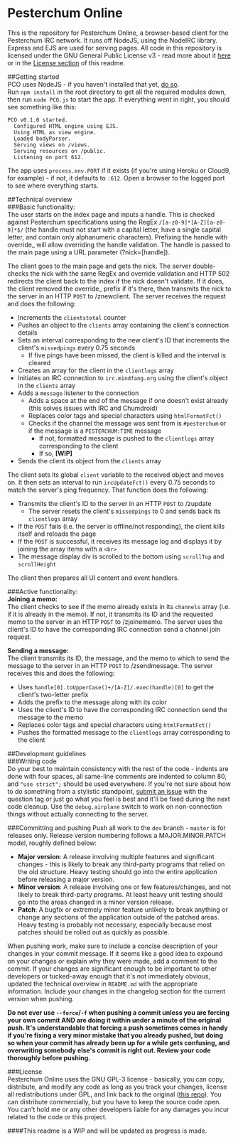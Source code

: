 Pesterchum Online
================
This is the repository for Pesterchum Online, a browser-based client for the Pesterchum IRC network. It runs off NodeJS, using the NodeIRC library. Express and EJS are used for serving pages. All code in this repository is licensed under the GNU General Public License v3 - read more about it [here](https://www.gnu.org/copyleft/gpl.html) or in the [License section](#license) of this readme.

##Getting started  
PCO uses NodeJS - if you haven't installed that yet, [do so](http://nodejs.org/download/).  
Run `npm install` in the root directory to get all the required modules down, then run `node PCO.js` to start the app. If everything went in right, you should see something like this:

```
PCO v0.1.0 started.
  Configured HTML engine using EJS.
  Using HTML as view engine.
  Loaded bodyParser.
  Serving views on /views.
  Serving resources on /public.
  Listening on port 612.
```

The app uses `process.env.PORT` if it exists (if you're using Heroku or Cloud9, for example) - if not, it defaults to `:612`. Open a browser to the logged port to see where everything starts.

##Technical overview  
###Basic functionality:  
The user starts on the index page and inputs a handle. This is checked against Pesterchum specifications using the RegEx `/[a-z0-9]*[A-Z][a-z0-9]*$/` (the handle must not start with a capital letter, have a single capital letter, and contain only alphanumeric characters). Prefixing the handle with override_ will allow overriding the handle validation. The handle is passed to the main page using a URL parameter (?nick=[handle]).

The client goes to the main page and gets the nick. The server double-checks the nick with the same RegEx and override validation and HTTP 502 redirects the client back to the index if the nick doesn't validate. If it does, the client removed the override_ prefix if it's there, then transmits the nick to the server in an HTTP `POST` to /znewclient. The server receives the request and does the following:

* Increments the `clientstotal` counter
* Pushes an object to the `clients` array containing the client's connection details
* Sets an interval corresponding to the new client's ID that increments the client's `missedpings` every 0.75 seconds
    * If five pings have been missed, the client is killed and the interval is cleared
* Creates an array for the client in the `clientlogs` array
* Initiates an IRC connection to `irc.mindfang.org` using the client's object in the `clients` array
* Adds a `message` listener to the connection
    * Adds a space at the end of the message if one doesn't exist already (this solves issues with IRC and Chumdroid)
    * Replaces color tags and special characters using `htmlFormatFct()`
    * Checks if the channel the message was sent from is `#pesterchum` or if the message is a `PESTERCHUM:TIME` message
        * If not, formatted message is pushed to the `clientlogs` array corresponding to the client
        * If so, **[WIP]**
* Sends the client its object from the `clients` array

The client sets its global `client` variable to the received object and moves on. It then sets an interval to run `ircUpdateFct()` every 0.75 seconds to match the server's ping frequency. That function does the following:

* Transmits the client's ID to the server in an HTTP `POST` to /zupdate
    * The server resets the client's `missedpings` to 0 and sends back its `clientlogs` array
* If the `POST` fails (i.e. the server is offline/not responding), the client kills itself and reloads the page
* If the `POST` is successful, it receives its message log and displays it by joining the array items with a `<br>`
* The message display div is scrolled to the bottom using `scrollTop` and `scrollHeight`

The client then prepares all UI content and event handlers.

###Active functionality:  
**Joining a memo:**  
The client checks to see if the memo already exists in its `channels` array (i.e. if it is already in the memo). If not, it transmits its ID and the requested memo to the server in an HTTP `POST` to /zjoinememo. The server uses the client's ID to have the corresponding IRC connection send a channel join request.

**Sending a message:**  
The client transmits its ID, the message, and the memo to which to send the message to the server in an HTTP `POST` to /zsendmessage. The server receives this and does the following:

* Uses `handle[0].toUpperCase()+/[A-Z]/.exec(handle)[0]` to get the client's two-letter prefix
* Adds the prefix to the message along with its color
* Uses the client's ID to have the corresponding IRC connection send the message to the memo
* Replaces color tags and special characters using `htmlFormatFct()`
* Pushes the formatted message to the `clientlogs` array corresponding to the client

##Development guidelines  
###Writing code  
Do your best to maintain consistency with the rest of the code - indents are done with four spaces, all same-line comments are indented to column 80, and `"use strict";` should be used everywhere. If you're not sure about how to do something from a stylistic standpoint, [submit an issue](https://github.com/Hydrothermal/PesterchumOnline/issues/new) with the question tag or just go what you feel is best and it'll be fixed during the next code cleanup. Use the `debug.airplane` switch to work on non-connection things without actually connecting to the server.

###Committing and pushing 
Push all work to the `dev` branch - `master` is for releases only. Release version numbering follows a MAJOR.MINOR.PATCH model, roughly defined below:

* **Major version**: A release involving multiple features and significant changes - this is likely to break any third-party programs that relied on the old structure. Heavy testing should go into the entire application before releasing a major version.
* **Minor version**: A release involving one or few features/changes, and not likely to break third-party programs. At least heavy unit testing should go into the areas changed in a minor version release.
* **Patch**: A bugfix or extremely minor feature unlikely to break anything or change any sections of the application outside of the patched areas. Heavy testing is probably not necessary, especially because most patches should be rolled out as quickly as possible.

When pushing work, make sure to include a concise description of your changes in your commit message. If it seems like a good idea to expound on your changes or explain why they were made, add a comment to the commit. If your changes are significant enough to be important to other developers or tucked-away enough that it's not immediately obvious, updated the technical overview in `README.md` with the appropriate information. Include your changes in the changelog section for the current version when pushing.

**Do not ever use `--force`/`-f` when pushing a commit unless you are forcing your own commit AND are doing it within under a minute of the original push. It's understandable that forcing a push sometimes comes in handy if you're fixing a very minor mistake that you already pushed, but doing so when your commit has already been up for a while gets confusing, and overwriting somebody else's commit is right out. Review your code thoroughly before pushing.**

###License  
Pesterchum Online uses the GNU GPL-3 license - basically, you can copy, distribute, and modify any code as long as you track your changes, license all redistributions under GPL, and link back to the original ([this repo](https://github.com/Hydrothermal/PesterchumOnline)). You can distribute commercially, but you have to keep the source code open. You can't hold me or any other developers liable for any damages you incur related to the code or this project.

####This readme is a WIP and will be updated as progress is made.